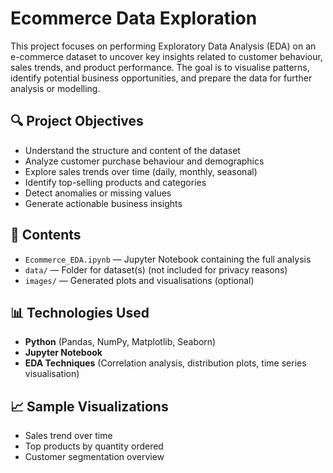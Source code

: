# Ecommerce Data Exploration

This project focuses on performing Exploratory Data Analysis (EDA) on an e-commerce dataset to uncover key insights related to customer behaviour, sales trends, and product performance. The goal is to visualise patterns, identify potential business opportunities, and prepare the data for further analysis or modelling.

## 🔍 Project Objectives

- Understand the structure and content of the dataset
- Analyze customer purchase behaviour and demographics
- Explore sales trends over time (daily, monthly, seasonal)
- Identify top-selling products and categories
- Detect anomalies or missing values
- Generate actionable business insights

## 📂 Contents

- `Ecommerce_EDA.ipynb` — Jupyter Notebook containing the full analysis
- `data/` — Folder for dataset(s) (not included for privacy reasons)
- `images/` — Generated plots and visualisations (optional)

## 📊 Technologies Used

- **Python** (Pandas, NumPy, Matplotlib, Seaborn)
- **Jupyter Notebook**
- **EDA Techniques** (Correlation analysis, distribution plots, time series visualisation)

## 📈 Sample Visualizations

- Sales trend over time
- Top products by quantity ordered
- Customer segmentation overview

